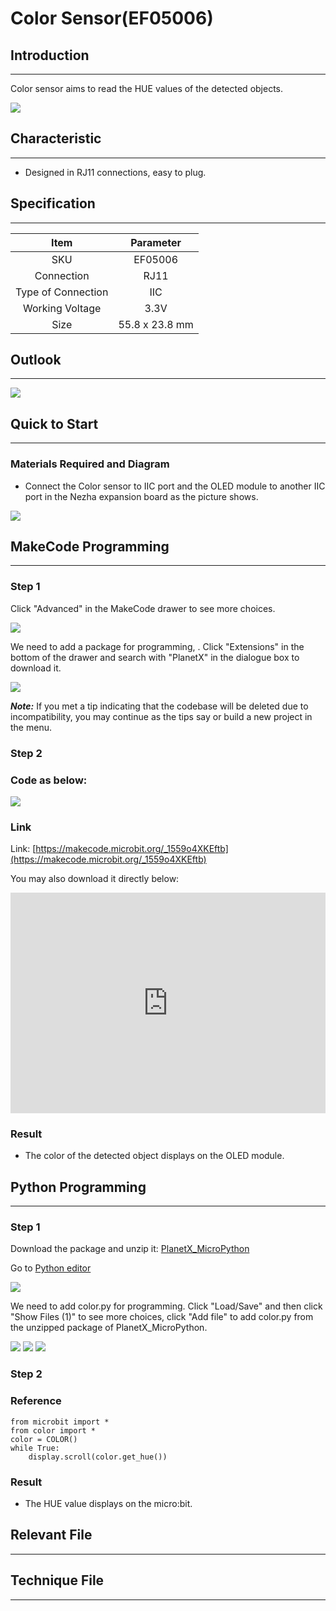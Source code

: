 # Color Sensor(EF05006)

## Introduction
---
Color sensor aims to read the HUE values of the detected objects.  

![](./images/05006_01.png)

## Characteristic
---
- Designed in RJ11 connections, easy to plug.

## Specification
---

Item | Parameter 
:-: | :-: 
SKU|EF05006
Connection|RJ11
Type of Connection|IIC
Working Voltage|3.3V
Size|55.8 x 23.8 mm

## Outlook
---


![](./images/05006_02.png)

## Quick to Start
---

### Materials Required and Diagram

- Connect the Color sensor to IIC port and the OLED module to another IIC port in the Nezha expansion board as the picture shows. 


![](./images/05006_03.png)

## MakeCode Programming
---

### Step 1

Click "Advanced" in the MakeCode drawer to see more choices. 

![](./images/05001_04.png)

We need to add a package for programming, . Click "Extensions" in the bottom of the drawer and search with "PlanetX" in the dialogue box to download it. 

![](./images/05001_05.png)

***Note:*** If you met a tip indicating that the codebase will be deleted due to incompatibility, you may continue as the tips say or build a new project in the menu. 

### Step 2

### Code as below:

![](./images/05006_06.png)


### Link
Link: [https://makecode.microbit.org/_1559o4XKEftb](https://makecode.microbit.org/_1559o4XKEftb)

You may also download it directly below: 

<div style="position:relative;height:0;padding-bottom:70%;overflow:hidden;"><iframe style="position:absolute;top:0;left:0;width:100%;height:100%;" src="https://makecode.microbit.org/#pub:_1559o4XKEftb" frameborder="0" sandbox="allow-popups allow-forms allow-scripts allow-same-origin"></iframe></div>  


### Result
- The color of the detected object displays on the OLED module.

## Python Programming 
---


### Step 1
Download the package and unzip it: [PlanetX_MicroPython](https://github.com/lionyhw/PlanetX_MicroPython/archive/master.zip)

Go to   [Python editor](https://python.microbit.org/v/2.0)

![](./images/05001_07.png)

We need to add color.py for programming. Click "Load/Save" and then click "Show Files (1)" to see more choices, click "Add file" to add color.py from the unzipped package of PlanetX_MicroPython. 

![](./images/05001_08.png)
![](./images/05001_09.png)
![](./images/05006_10.png)

### Step 2
### Reference
```
from microbit import *
from color import *
color = COLOR()
while True:
    display.scroll(color.get_hue())
```


### Result
- The HUE value displays on the micro:bit.

## Relevant File
---

## Technique File
---

